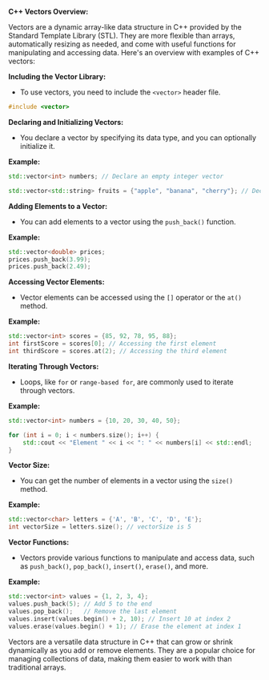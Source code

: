 **C++ Vectors Overview:**

Vectors are a dynamic array-like data structure in C++ provided by the Standard Template Library (STL). They are more flexible than arrays, automatically resizing as needed, and come with useful functions for manipulating and accessing data. Here's an overview with examples of C++ vectors:

**Including the Vector Library:**
- To use vectors, you need to include the `<vector>` header file.

```cpp
#include <vector>
```

**Declaring and Initializing Vectors:**
- You declare a vector by specifying its data type, and you can optionally initialize it.

**Example:**
```cpp
std::vector<int> numbers; // Declare an empty integer vector

std::vector<std::string> fruits = {"apple", "banana", "cherry"}; // Declare and initialize a string vector
```

**Adding Elements to a Vector:**
- You can add elements to a vector using the `push_back()` function.

**Example:**
```cpp
std::vector<double> prices;
prices.push_back(3.99);
prices.push_back(2.49);
```

**Accessing Vector Elements:**
- Vector elements can be accessed using the `[]` operator or the `at()` method.

**Example:**
```cpp
std::vector<int> scores = {85, 92, 78, 95, 88};
int firstScore = scores[0]; // Accessing the first element
int thirdScore = scores.at(2); // Accessing the third element
```

**Iterating Through Vectors:**
- Loops, like `for` or `range-based for`, are commonly used to iterate through vectors.

**Example:**
```cpp
std::vector<int> numbers = {10, 20, 30, 40, 50};

for (int i = 0; i < numbers.size(); i++) {
    std::cout << "Element " << i << ": " << numbers[i] << std::endl;
}
```

**Vector Size:**
- You can get the number of elements in a vector using the `size()` method.

**Example:**
```cpp
std::vector<char> letters = {'A', 'B', 'C', 'D', 'E'};
int vectorSize = letters.size(); // vectorSize is 5
```

**Vector Functions:**
- Vectors provide various functions to manipulate and access data, such as `push_back()`, `pop_back()`, `insert()`, `erase()`, and more.

**Example:**
```cpp
std::vector<int> values = {1, 2, 3, 4};
values.push_back(5); // Add 5 to the end
values.pop_back();   // Remove the last element
values.insert(values.begin() + 2, 10); // Insert 10 at index 2
values.erase(values.begin() + 1); // Erase the element at index 1
```

Vectors are a versatile data structure in C++ that can grow or shrink dynamically as you add or remove elements. They are a popular choice for managing collections of data, making them easier to work with than traditional arrays.